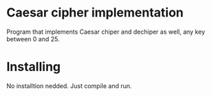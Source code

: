 # Caesar cipher implementation

Program that implements Caesar chiper and dechiper as well, any key between 0 and 25.

# Installing

No installtion nedded. Just compile and run.
